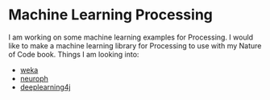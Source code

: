 # Machine Learning Processing

I am working on some machine learning examples for Processing.  I would like to make a machine learning library for Processing to use with my Nature of Code book.  Things I am looking into:

* [weka](http://www.cs.waikato.ac.nz/~ml/weka/)
* [neuroph](http://neuroph.sourceforge.net/)
* [deeplearning4j](http://deeplearning4j.org/)
